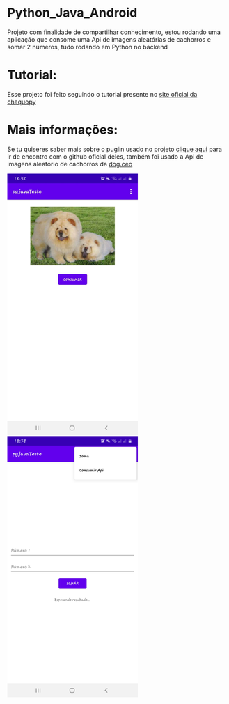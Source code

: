 # Python_Java_Android
Projeto com finalidade de compartilhar conhecimento, estou rodando uma aplicação que consome uma Api de imagens aleatórias de cachorros e somar 2 números, tudo rodando em Python no backend

<h1>Tutorial:</h1>

<p>Esse projeto  foi feito seguindo o tutorial presente no <a href="https://chaquo.com/chaquopy/doc/current/android.html">site oficial da chaquopy</a></p>

<h1>Mais informações:</h1>

<p>
Se tu quiseres saber mais sobre o puglin usado no projeto <a href="https://github.com/chaquo/chaquopy">clique aqui</a> para ir de encontro com o github oficial deles, também foi usado a Api de imagens aleatório de cachorros da <a href="https://dog.ceo/">dog.ceo</a>
</p>

<div>
  <img style="width:300px; height:600px;" src="https://github.com/gustavodias24/Python_Java_Android/blob/master/img1.jpeg" alt="cachorros api"/>
  <img style="width:300px; height:600px;" src="https://github.com/gustavodias24/Python_Java_Android/blob/master/img2.jpeg" alt="soma"/>
</div>
